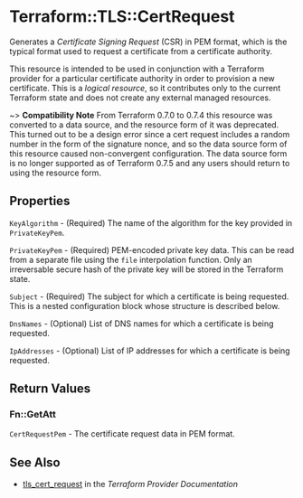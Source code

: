 # Terraform::TLS::CertRequest

Generates a *Certificate Signing Request* (CSR) in PEM format, which is the
typical format used to request a certificate from a certificate authority.

This resource is intended to be used in conjunction with a Terraform provider
for a particular certificate authority in order to provision a new certificate.
This is a *logical resource*, so it contributes only to the current Terraform
state and does not create any external managed resources.

~> **Compatibility Note** From Terraform 0.7.0 to 0.7.4 this resource was
converted to a data source, and the resource form of it was deprecated. This
turned out to be a design error since a cert request includes a random number
in the form of the signature nonce, and so the data source form of this
resource caused non-convergent configuration. The data source form is no longer
supported as of Terraform 0.7.5 and any users should return to using the
resource form.

## Properties

`KeyAlgorithm` - (Required) The name of the algorithm for the key provided in `PrivateKeyPem`.

`PrivateKeyPem` - (Required) PEM-encoded private key data. This can be read from a separate file using the ``file`` interpolation function. Only an irreversable secure hash of the private key will be stored in the Terraform state.

`Subject` - (Required) The subject for which a certificate is being requested. This is a nested configuration block whose structure is described below.

`DnsNames` - (Optional) List of DNS names for which a certificate is being requested.

`IpAddresses` - (Optional) List of IP addresses for which a certificate is being requested.


## Return Values

### Fn::GetAtt

`CertRequestPem` - The certificate request data in PEM format.

## See Also

* [tls_cert_request](https://www.terraform.io/docs/providers/tls/r/cert_request.html) in the _Terraform Provider Documentation_